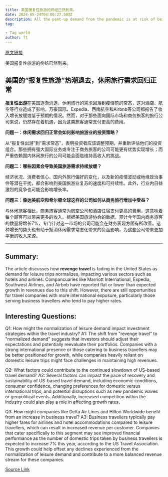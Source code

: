 ```yaml
---
title: 美国报复性旅游的终结已然到来。
date: 2024-05-24T04:00:27.503Z
description: All the pent-up demand from the pandemic is at risk of being tapped out
tag: 

- Tag world
author: ft
---
```


[原文链接](https://ft.com/content/dc8be116-6cc3-4ac9-b399-408058592462)

美国报复性旅游的终结已然到来。

## 美国的“报复性旅游”热潮退去，休闲旅行需求回归正常

**报复性出游**在美国逐渐消退，休闲旅行的需求回落到疫情前的常态，这对酒店、航空等行业造成了影响。万豪国际、Expedia、西南航空和Airbnb等公司都报告了收入增长放缓或低于预期的情况。然而，对于那些面向国际市场和商务旅客的旅行公司来说，仍然存在着机遇，因为这类旅客通常支付更高的费用。

**问题一：休闲需求回归正常会如何影响旅游业的投资策略？** 

从“报复性出游”到“需求常态”，表明投资者应该调整预期，并重新评估他们的投资组合。那些拥有强大国际业务或专注于商务旅客的公司可能更有优势实现增长；而严重依赖国内休闲旅行的公司可能会面临维持高收入的挑战。

**问题二：哪些因素会导致美国旅游需求持续放缓？** 

经济状况、消费者信心、国内外旅行偏好的变化，以及新的疫情波动或地缘政治事件等潜在干扰，都会影响到美国旅游业复苏的速度和可持续性。此外，行业内日益激烈的竞争也可能会影响增长率。

**问题三：像达美航空和希尔顿全球这样的公司如何从商务旅行增加中受益？** 

与休闲旅客相比，商务旅客通常为航空公司和酒店住宿支付更高的费用，这意味着每个顾客可以带来更多的收入。根据美国旅游协会的数据，预计今年国内商务旅客的数量将增长7%，专门针对这一市场的公司可能会在财务表现方面有所改善。这种增长的势头也有助于抵消休闲需求常态化带来的负面影响，为这些公司带来更加平衡的收入来源。

---

## Summary:
The article discusses how **revenge travel** is fading in the United States as demand for leisure trips normalizes, impacting various sectors such as hotels and airlines. Compancuaries like Marriott International, Expedia, Southwest Airlines, and Airbnb have reported flat or lower than expected growth in revenues due to this shift. However, there are still opportunities for travel companies with more international exposure, particularly those serving business travellers who tend to pay higher rates.

## Interesting Questions:
Q1: How might the normalization of leisure demand impact investment strategies within the travel industry?
A1: The shift from "revenge travel" to "normalized demand" suggests that investors should adjust their expectations and potentially reevaluate their portfolios. Companies with a strong international presence or those catering to business travellers may be better positioned for growth, while companies heavily reliant on domestic leisure trips might face challenges in maintaining high revenues.

Q2: What factors could contribute to the continued slowdown of US-based travel demand?
A2: Several factors can impact the pace of recovery and sustainability of US-based travel demand, including economic conditions, consumer confidence, changing preferences for domestic versus international trips, and potential disruptions such as new pandemic waves or geopolitical events. Additionally, increased competition within the industry could also play a role in affecting growth rates.

Q3: How might companies like Delta Air Lines and Hilton Worldwide benefit from an increase in business travel?
A3: Business travellers typically pay higher fares for airlines and hotel accommodations compared to leisure travellers, which can result in increased revenue per customer. Companies that cater specifically to this segment may see improved financial performance as the number of domestic trips taken by business travellers is expected to increase 7% this year, according to the US Travel Association. This growth could help offset any declines experienced from the normalization of leisure demand and contribute to a more balanced revenue stream for these companies.

[Source Link](https://ft.com/content/dc8be116-6cc3-4ac9-b399-408058592462)

